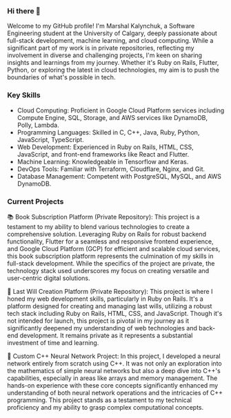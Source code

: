 ### Hi there 👋

Welcome to my GitHub profile! I'm Marshal Kalynchuk, a Software Engineering student at the University of Calgary, deeply passionate about full-stack development, machine learning, and cloud computing. While a significant part of my work is in private repositories, reflecting my involvement in diverse and challenging projects, I'm keen on sharing insights and learnings from my journey. Whether it's Ruby on Rails, Flutter, Python, or exploring the latest in cloud technologies, my aim is to push the boundaries of what's possible in tech.

### Key Skills
+ Cloud Computing: Proficient in Google Cloud Platform services including Compute Engine, SQL, Storage, and AWS services like DynamoDB, Polly, Lambda.
+ Programming Languages: Skilled in C, C++, Java, Ruby, Python, JavaScript, TypeScript.
+ Web Development: Experienced in Ruby on Rails, HTML, CSS, JavaScript, and front-end frameworks like React and Flutter.
+ Machine Learning: Knowledgeable in Tensorflow and Keras.
+ DevOps Tools: Familiar with Terraform, Cloudflare, Nginx, and Git.
+ Database Management: Competent with PostgreSQL, MySQL, and AWS DynamoDB.

### Current Projects

📚 Book Subscription Platform (Private Repository): This project is a testament to my ability to blend various technologies to create a comprehensive solution. Leveraging Ruby on Rails for robust backend functionality, Flutter for a seamless and responsive frontend experience, and Google Cloud Platform (GCP) for efficient and scalable cloud services, this book subscription platform represents the culmination of my skills in full-stack development. While the specifics of the project are private, the technology stack used underscores my focus on creating versatile and user-centric digital solutions.

📝 Last Will Creation Platform (Private Repository): This project is where I honed my web development skills, particularly in Ruby on Rails. It's a platform designed for creating and managing last wills, utilizing a robust tech stack including Ruby on Rails, HTML, CSS, and JavaScript. Though it's not intended for launch, this project is pivotal in my journey as it significantly deepened my understanding of web technologies and back-end development. It remains private as it represents a substantial investment of time and learning.

🤖 Custom C++ Neural Network Project: In this project, I developed a neural network entirely from scratch using C++. It was not only an exploration into the mathematics of simple neural networks but also a deep dive into C++'s capabilities, especially in areas like arrays and memory management. The hands-on experience with these core concepts significantly enhanced my understanding of both neural network operations and the intricacies of C++ programming. This project stands as a testament to my technical proficiency and my ability to grasp complex computational concepts.
